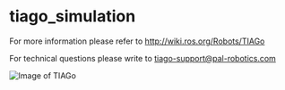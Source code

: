 # tiago_simulation

For more information please refer to http://wiki.ros.org/Robots/TIAGo

For technical questions please write to tiago-support@pal-robotics.com

![Image of TIAGo](http://wiki.ros.org/Robots/TIAGo?action=AttachFile&do=get&target=tiago.png)
